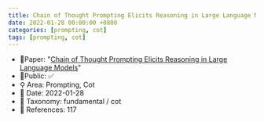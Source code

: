 ```yaml
---
title: Chain of Thought Prompting Elicits Reasoning in Large Language Models
date: 2022-01-28 00:00:00 +0800
categories: [prompting, cot]
tags: [prompting, cot]
---
```


- 📙Paper: "[Chain of Thought Prompting Elicits Reasoning in Large Language Models](https://www.semanticscholar.org/paper/Chain-of-Thought-Prompting-Elicits-Reasoning-in-Wei-Wang/1b6e810ce0afd0dd093f789d2b2742d047e316d5)"
- 🔑Public: ✅
- ⚲ Area: Prompting, Cot
- 📅 Date: 2022-01-28
- 🔎 Taxonomy: fundamental / cot
- 📝 References: 117
